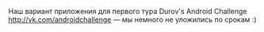 Наш вариант приложения для первого тура Durov's Android Challenge http://vk.com/androidchallenge — мы немного не уложились по срокам :)
